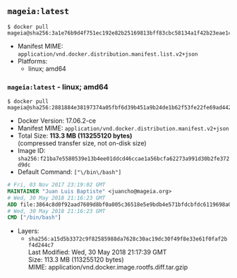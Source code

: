 ## `mageia:latest`

```console
$ docker pull mageia@sha256:3a1e76b9d4f751ec192e82b25169813bff83cbc58134a1f42b23eae1cdf9dd46
```

-	Manifest MIME: `application/vnd.docker.distribution.manifest.list.v2+json`
-	Platforms:
	-	linux; amd64

### `mageia:latest` - linux; amd64

```console
$ docker pull mageia@sha256:2881884e38197374a05fbf6d39b451a9b24de1b62f53fe22fe69ad4424a6ea77
```

-	Docker Version: 17.06.2-ce
-	Manifest MIME: `application/vnd.docker.distribution.manifest.v2+json`
-	Total Size: **113.3 MB (113255120 bytes)**  
	(compressed transfer size, not on-disk size)
-	Image ID: `sha256:f21ba7e5580539e13b4ee01ddcd46ccae1a56bcfa62273a991d30b2fe372d9dc`
-	Default Command: `["\/bin\/bash"]`

```dockerfile
# Fri, 03 Nov 2017 23:19:02 GMT
MAINTAINER "Juan Luis Baptiste" <juancho@mageia.org>
# Wed, 30 May 2018 21:16:23 GMT
ADD file:3864c8d0f92aad7609d8bf0a005c36518e5e9bdb4e571bfdcbfdc6119698a0a8 in / 
# Wed, 30 May 2018 21:16:23 GMT
CMD ["/bin/bash"]
```

-	Layers:
	-	`sha256:a15d5b3372c9f82585988da7628c30ac19dc30f49f8e33e61f0faf2bf4d244c7`  
		Last Modified: Wed, 30 May 2018 21:17:39 GMT  
		Size: 113.3 MB (113255120 bytes)  
		MIME: application/vnd.docker.image.rootfs.diff.tar.gzip
